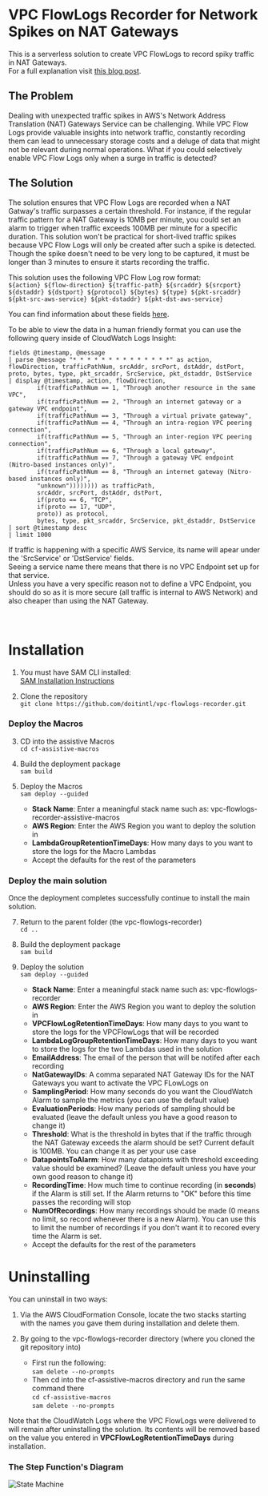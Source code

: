 <h1>VPC FlowLogs Recorder for Network Spikes on NAT Gateways</h1>

This is a serverless solution to create VPC FlowLogs to record spiky traffic in NAT Gateways.  
For a full explanation visit [this blog post]().


<h2>The Problem</h2>

Dealing with unexpected traffic spikes in AWS's Network Address Translation (NAT) Gateways Service can be challenging. While VPC Flow Logs provide valuable insights into network traffic, constantly recording them can lead to unnecessary storage costs and a deluge of data that might not be relevant during normal operations.
What if you could selectively enable VPC Flow Logs only when a surge in traffic is detected?

<h2>The Solution</h2>

The solution ensures that VPC Flow Logs are recorded when a NAT Gatway's traffic surpasses a certain threshold. For instance, if the regular traffic pattern for a NAT Gateway is 10MB per minute, you could set an alarm to trigger when traffic exceeds 100MB per minute for a specific duration.
This solution won't be practical for short-lived traffic spikes because VPC Flow Logs will only be created after such a spike is detected. Though the spike doesn't need to be very long to be captured, it must be longer than 3 minutes to ensure it starts recording the traffic.

This solution uses the following VPC Flow Log row format:  
```${action} ${flow-direction} ${traffic-path} ${srcaddr} ${srcport} ${dstaddr} ${dstport} ${protocol} ${bytes} ${type} ${pkt-srcaddr} ${pkt-src-aws-service} ${pkt-dstaddr} ${pkt-dst-aws-service}```

You can find information about these fields [here](https://docs.aws.amazon.com/vpc/latest/userguide/flow-log-records.html#flow-logs-fields).

To be able to view the data in a human friendly format you can use the following query inside of CloudWatch Logs Insight:

```
fields @timestamp, @message
| parse @message "* * * * * * * * * * * * * *" as action, flowDirection, trafficPathNum, srcAddr, srcPort, dstAddr, dstPort, proto, bytes, type, pkt_srcaddr, SrcService, pkt_dstaddr, DstService
| display @timestamp, action, flowDirection, 
        if(trafficPathNum == 1, "Through another resource in the same VPC",
        if(trafficPathNum == 2, "Through an internet gateway or a gateway VPC endpoint",
        if(trafficPathNum == 3, "Through a virtual private gateway",
        if(trafficPathNum == 4, "Through an intra-region VPC peering connection",
        if(trafficPathNum == 5, "Through an inter-region VPC peering connection",
        if(trafficPathNum == 6, "Through a local gateway",
        if(trafficPathNum == 7, "Through a gateway VPC endpoint (Nitro-based instances only)",
        if(trafficPathNum == 8, "Through an internet gateway (Nitro-based instances only)",
        "unknown")))))))) as trafficPath,
        srcAddr, srcPort, dstAddr, dstPort, 
        if(proto == 6, "TCP",
        if(proto == 17, "UDP",
        proto)) as protocol,
        bytes, type, pkt_srcaddr, SrcService, pkt_dstaddr, DstService
| sort @timestamp desc 
| limit 1000
```

If traffic is happening with a specific AWS Service, its name will apear under the 'SrcService' or 'DstService' fields.  
Seeing a service name there means that there is no VPC Endpoint set up for that service.  
Unless you have a very specific reason not to define a VPC Endpoint, you should do so as it is more secure (all traffic is internal to AWS Network) and also cheaper than using the NAT Gateway.  
<br><br/>
<h1>Installation</h1>

1. You must have SAM CLI installed:  
[SAM Installation Instructions](https://docs.aws.amazon.com/serverless-application-model/latest/developerguide/install-sam-cli.html)

2. Clone the repository  
   `git clone https://github.com/doitintl/vpc-flowlogs-recorder.git`

<h3>Deploy the Macros</h3>

3. CD into the assistive Macros  
   `cd cf-assistive-macros`

4. Build the deployment package  
   `sam build`

5. Deploy the Macros  
   `sam deploy --guided`
   - **Stack Name**: Enter a meaningful stack name such as: vpc-flowlogs-recorder-assistive-macros
   - **AWS Region**: Enter the AWS Region you want to deploy the solution in
   - **LambdaGroupRetentionTimeDays**: How many days to you want to store the logs for the Macro Lambdas
   - Accept the defaults for the rest of the parameters

<h3>Deploy the main solution</h3>

Once the deployment completes successfully continue to install the main solution.

7. Return to the parent folder (the vpc-flowlogs-recorder)  
   `cd ..`

8. Build the deployment package  
   `sam build`

9. Deploy the solution  
   `sam deploy --guided`
   - **Stack Name**: Enter a meaningful stack name such as: vpc-flowlogs-recorder
   - **AWS Region**: Enter the AWS Region you want to deploy the solution in
   - **VPCFlowLogRetentionTimeDays**: How many days to you want to store the logs for the VPCFlowLogs that will be recorded
   - **LambdaLogGroupRetentionTimeDays**: How many days to you want to store the logs for the two Lambdas used in the solution
   - **EmailAddress**: The email of the person that will be notifed after each recording
   - **NatGatewayIDs**: A comma separated NAT Gateway IDs for the NAT Gateways you want to activate the VPC FLowLogs on
   - **SamplingPeriod**: How many seconds do you want the CloudWatch Alarm to sample the metrics (you can use the default value)
   - **EvaluationPeriods**: How many periods of sampling should be evaluated (leave the default unless you have a good reason to change it)
   - **Threshold**: What is the threshold in bytes that if the traffic through the NAT Gateway exceeds the alarm should be set?
                    Current default is 100MB. You can change it as per your use case
   - **DatapointsToAlarm**: How many datapoints with threshold exceeding value should be examined?
                            (Leave the default unless you have your own good reason to change it)
   - **RecordingTime**: How much time to continue recording (in **seconds**) if the Alarm is still set.
                        If the Alarm returns to "OK" before this time passes the recording will stop
   - **NumOfRecordings**: How many recordings should be made (0 means no limit, so record whenever there is a new Alarm).
                          You can use this to limit the number of recordings if you don't want it to recored every time the Alarm is set.
   - Accept the defaults for the rest of the parameters


<h1>Uninstalling</h1>
You can uninstall in two ways:  

1. Via the AWS CloudFormation Console, locate the two stacks starting with the names you gave them during installation and delete them.

2. By going to the vpc-flowlogs-recorder directory (where you cloned the git repository into)  
    - First run the following:  
      `sam delete --no-prompts`
    - Then cd into the cf-assistive-macros directory and run the same command there  
      `cd cf-assistive-macros`  
      `sam delete --no-prompts`

Note that the CloudWatch Logs where the VPC FlowLogs were delivered to will remain after uninstalling the solution.
Its contents will be removed based on the value you entered in **VPCFlowLogRetentionTimeDays** during installation.


<h3>The Step Function's Diagram</h3>

![State Machine](stepfunctions_graph.svg)

